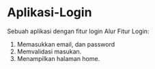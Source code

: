 # Aplikasi-Login
Sebuah aplikasi dengan fitur login 
Alur Fitur Login:
1. Memasukkan email, dan password
2. Memvalidasi masukan.
3. Menampilkan halaman home.
